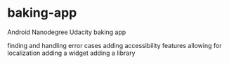 # baking-app
Android Nanodegree Udacity baking app

finding and handling error cases
adding accessibility features
allowing for localization
adding a widget
adding a library
